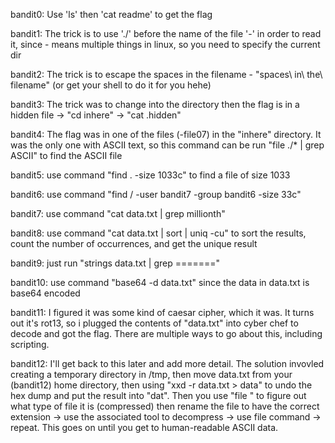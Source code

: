 bandit0: Use 'ls' then 'cat readme' to get the flag

bandit1: The trick is to use './' before the name of the file '-' in order to read it, since - means multiple things in linux, so you need to specify the current dir

bandit2: The trick is to escape the spaces in the filename - "spaces\ in\ the\ filename" (or get your shell to do it for you hehe)

bandit3: The trick was to change into the directory then the flag is in a hidden file -> "cd inhere" -> "cat .hidden"

bandit4: The flag was in one of the files (-file07) in the "inhere" directory. It was the only one with ASCII text, so this command can be run "file ./\* | grep ASCII" to find the ASCII file

bandit5: use command "find . -size 1033c" to find a file of size 1033

bandit6: use command "find / -user bandit7 -group bandit6 -size 33c"

bandit7: use command "cat data.txt | grep millionth"

bandit8: use command "cat data.txt | sort | uniq -cu" to sort the results, count the number of occurrences, and get the unique result

bandit9: just run "strings data.txt | grep ======="

bandit10: use command "base64 -d data.txt" since the data in data.txt is base64 encoded  

bandit11: I figured it was some kind of caesar cipher, which it was. It turns out it's rot13, so i plugged the contents of "data.txt" into cyber chef to decode and got the flag. There are multiple ways to go about this, including scripting.

bandit12: I'll get back to this later and add more detail. The solution invovled creating a temporary directory in /tmp, then move data.txt from your (bandit12) home directory, then using "xxd -r data.txt > data" to undo the hex dump and put the result into "dat". Then you use "file <filename>" to figure out what type of file it is (compressed) then rename the file to have the correct extension -> use the associated tool to decompress -> use file command -> repeat. This goes on until you get to human-readable ASCII data.
